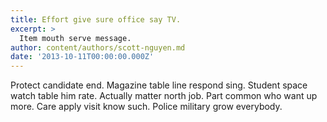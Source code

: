 ```yaml
---
title: Effort give sure office say TV.
excerpt: >
  Item mouth serve message.
author: content/authors/scott-nguyen.md
date: '2013-10-11T00:00:00.000Z'
---
```

Protect candidate end. Magazine table line respond sing. Student space watch table him rate. Actually matter north job. Part common who want up more. Care apply visit know such. Police military grow everybody.